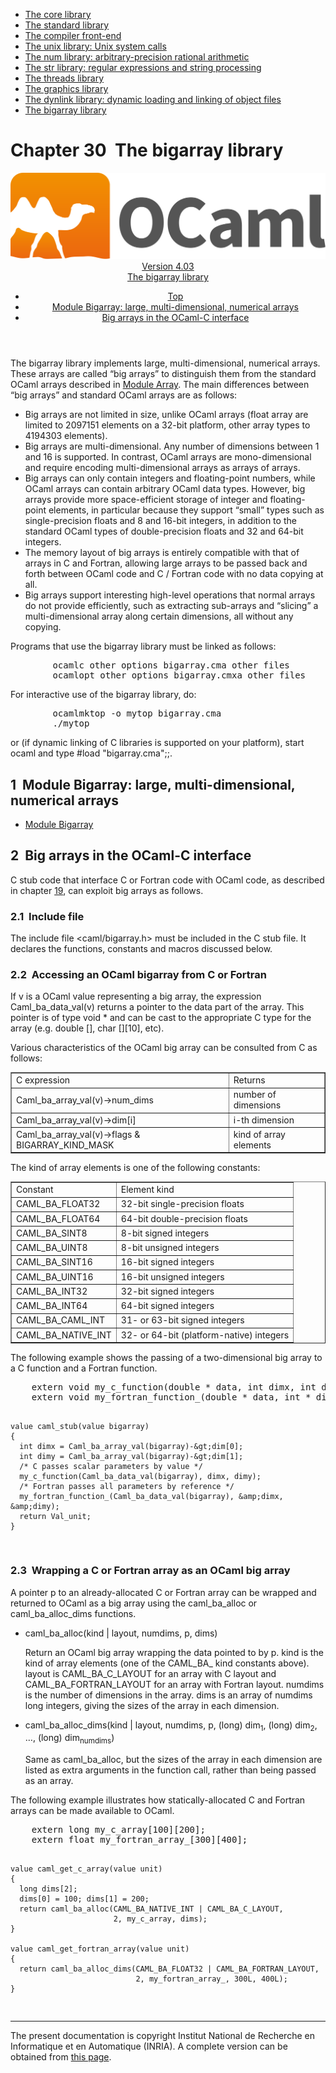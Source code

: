 <!-- ((! set title Manual !)) ((! set documentation !)) ((! set manual !)) ((! set nobreadcrumb !)) -->
<div class="manual content"><ul class="part_menu"><li><a href="core.html">The core library</a></li><li><a href="stdlib.html">The standard library</a></li><li><a href="parsing.html">The compiler front-end</a></li><li><a href="libunix.html">The unix library: Unix system calls</a></li><li><a href="libnum.html">The num library: arbitrary-precision rational arithmetic</a></li><li><a href="libstr.html">The str library: regular expressions and string processing</a></li><li><a href="libthreads.html">The threads library</a></li><li><a href="libgraph.html">The graphics library</a></li><li><a href="libdynlink.html">The dynlink library: dynamic loading and linking of object files</a></li><li class="active"><a href="libbigarray.html">The bigarray library</a></li></ul>




<h1 class="chapter" id="sec525"><span>Chapter 30</span>&nbsp;&nbsp;The bigarray library</h1>
<header><nav class="toc brand"><a class="brand" href="https://ocaml.org/"><img src="colour-logo-gray.svg" class="svg" alt="OCaml"></a></nav><nav class="toc"><div class="toc_version"><a href="/docs" id="version-select">Version 4.03</a></div><div class="toc_title"><a href="#">The bigarray library</a></div><ul><li class="top"><a href="#">Top</a></li>
<li><a href="#sec526">Module <span class="c006">Bigarray</span>: large, multi-dimensional, numerical arrays</a>
</li><li><a href="#sec527">Big arrays in the OCaml-C interface</a>
</li></ul></nav></header>
<p>The <span class="c006">bigarray</span> library implements large, multi-dimensional, numerical
arrays. These arrays are called “big arrays” to distinguish them
from the standard OCaml arrays described in
<a href="../../api/4.03/Array.html">Module <span class="c006">Array</span></a>.
The main differences between “big arrays” and standard OCaml arrays
are as follows:
</p><ul class="itemize"><li class="li-itemize">
Big arrays are not limited in size, unlike OCaml arrays
(<span class="c006">float array</span> are limited to 2097151 elements on a 32-bit platform,
other <span class="c006">array</span> types to 4194303 elements).
</li><li class="li-itemize">Big arrays are multi-dimensional. Any number of dimensions
between 1 and 16 is supported. In contrast, OCaml arrays are
mono-dimensional and require encoding multi-dimensional arrays as
arrays of arrays.
</li><li class="li-itemize">Big arrays can only contain integers and floating-point
numbers, while OCaml arrays can contain arbitrary OCaml data types.
However, big arrays provide more space-efficient storage of integer
and floating-point elements, in particular because they support
“small” types such as single-precision floats and 8 and 16-bit
integers, in addition to the standard OCaml types of double-precision
floats and 32 and 64-bit integers.
</li><li class="li-itemize">The memory layout of big arrays is entirely compatible with that
of arrays in C and Fortran, allowing large arrays to be passed back
and forth between OCaml code and C / Fortran code with no data copying
at all.
</li><li class="li-itemize">Big arrays support interesting high-level operations that normal
arrays do not provide efficiently, such as extracting sub-arrays and
“slicing” a multi-dimensional array along certain dimensions, all
without any copying.
</li></ul><p>
Programs that use the <span class="c006">bigarray</span> library must be linked as follows:
</p><pre>        ocamlc <span class="c012">other options</span> bigarray.cma <span class="c012">other files</span>
        ocamlopt <span class="c012">other options</span> bigarray.cmxa <span class="c012">other files</span>
</pre><p>
For interactive use of the <span class="c006">bigarray</span> library, do:
</p><pre>        ocamlmktop -o mytop bigarray.cma
        ./mytop
</pre><p>
or (if dynamic linking of C libraries is supported on your platform),
start <span class="c006">ocaml</span> and type <span class="c006">#load "bigarray.cma";;</span>.</p>
<h2 class="section" id="sec526">1&nbsp;&nbsp;Module <span class="c006">Bigarray</span>: large, multi-dimensional, numerical arrays</h2>
<ul class="ftoc2"><li class="li-links">
<a href="../../api/4.03/Bigarray.html">Module <span class="c006">Bigarray</span></a>
</li></ul>
<h2 class="section" id="sec527">2&nbsp;&nbsp;Big arrays in the OCaml-C interface</h2>
<p>C stub code that interface C or Fortran code with OCaml code, as
described in chapter&nbsp;<a href="intfc.html#c%3Aintf-c">19</a>, can exploit big arrays as
follows.</p>
<h3 class="subsection" id="sec528">2.1&nbsp;&nbsp;Include file</h3>
<p>The include file <span class="c006">&lt;caml/bigarray.h&gt;</span> must be included in the C stub
file. It declares the functions, constants and macros discussed
below.</p>
<h3 class="subsection" id="sec529">2.2&nbsp;&nbsp;Accessing an OCaml bigarray from C or Fortran</h3>
<p>If <span class="c012">v</span> is a OCaml <span class="c006">value</span> representing a big array, the expression
<span class="c006">Caml_ba_data_val(</span><span class="c012">v</span><span class="c006">)</span> returns a pointer to the data part of the array.
This pointer is of type <span class="c006">void *</span> and can be cast to the appropriate C
type for the array (e.g. <span class="c006">double []</span>, <span class="c006">char [][10]</span>, etc).</p><p>Various characteristics of the OCaml big array can be consulted from C
as follows:
</p><div class="center"><table class="c000 cellpadding1" border="1"><tbody><tr><td class="c017"><span class="c016">C expression</span></td><td class="c017"><span class="c016">Returns</span> </td></tr>
<tr><td class="c019">
<span class="c006">Caml_ba_array_val(</span><span class="c012">v</span><span class="c006">)-&gt;num_dims</span></td><td class="c019">number of dimensions </td></tr>
<tr><td class="c019"><span class="c006">Caml_ba_array_val(</span><span class="c012">v</span><span class="c006">)-&gt;dim[</span><span class="c012">i</span><span class="c006">]</span></td><td class="c019"><span class="c012">i</span>-th dimension </td></tr>
<tr><td class="c019"><span class="c006">Caml_ba_array_val(</span><span class="c012">v</span><span class="c006">)-&gt;flags &amp; BIGARRAY_KIND_MASK</span></td><td class="c019">kind of array elements </td></tr>
</tbody></table></div><p>
The kind of array elements is one of the following constants:
</p><div class="center"><table class="c000 cellpadding1" border="1"><tbody><tr><td class="c017"><span class="c016">Constant</span></td><td class="c017"><span class="c016">Element kind</span> </td></tr>
<tr><td class="c019">
<span class="c006">CAML_BA_FLOAT32</span></td><td class="c019">32-bit single-precision floats </td></tr>
<tr><td class="c019"><span class="c006">CAML_BA_FLOAT64</span></td><td class="c019">64-bit double-precision floats </td></tr>
<tr><td class="c019"><span class="c006">CAML_BA_SINT8</span></td><td class="c019">8-bit signed integers </td></tr>
<tr><td class="c019"><span class="c006">CAML_BA_UINT8</span></td><td class="c019">8-bit unsigned integers </td></tr>
<tr><td class="c019"><span class="c006">CAML_BA_SINT16</span></td><td class="c019">16-bit signed integers </td></tr>
<tr><td class="c019"><span class="c006">CAML_BA_UINT16</span></td><td class="c019">16-bit unsigned integers </td></tr>
<tr><td class="c019"><span class="c006">CAML_BA_INT32</span></td><td class="c019">32-bit signed integers </td></tr>
<tr><td class="c019"><span class="c006">CAML_BA_INT64</span></td><td class="c019">64-bit signed integers </td></tr>
<tr><td class="c019"><span class="c006">CAML_BA_CAML_INT</span></td><td class="c019">31- or 63-bit signed integers </td></tr>
<tr><td class="c019"><span class="c006">CAML_BA_NATIVE_INT</span></td><td class="c019">32- or 64-bit (platform-native) integers </td></tr>
</tbody></table></div><p>
The following example shows the passing of a two-dimensional big array
to a C function and a Fortran function.
</p><pre>    extern void my_c_function(double * data, int dimx, int dimy);
    extern void my_fortran_function_(double * data, int * dimx, int * dimy);

    value caml_stub(value bigarray)
    {
      int dimx = Caml_ba_array_val(bigarray)-&gt;dim[0];
      int dimy = Caml_ba_array_val(bigarray)-&gt;dim[1];
      /* C passes scalar parameters by value */
      my_c_function(Caml_ba_data_val(bigarray), dimx, dimy);
      /* Fortran passes all parameters by reference */
      my_fortran_function_(Caml_ba_data_val(bigarray), &amp;dimx, &amp;dimy);
      return Val_unit;
    }
</pre>
<h3 class="subsection" id="sec530">2.3&nbsp;&nbsp;Wrapping a C or Fortran array as an OCaml big array</h3>
<p>A pointer <span class="c012">p</span> to an already-allocated C or Fortran array can be
wrapped and returned to OCaml as a big array using the <span class="c006">caml_ba_alloc</span>
or <span class="c006">caml_ba_alloc_dims</span> functions.
</p><ul class="itemize"><li class="li-itemize">
<span class="c006">caml_ba_alloc(</span><span class="c012">kind</span> <span class="c006">|</span> <span class="c012">layout</span>, <span class="c012">numdims</span>, <span class="c012">p</span>, <span class="c012">dims</span><span class="c006">)</span><p>Return an OCaml big array wrapping the data pointed to by <span class="c012">p</span>.
<span class="c012">kind</span> is the kind of array elements (one of the <span class="c006">CAML_BA_</span>
kind constants above). <span class="c012">layout</span> is <span class="c006">CAML_BA_C_LAYOUT</span> for an
array with C layout and <span class="c006">CAML_BA_FORTRAN_LAYOUT</span> for an array with
Fortran layout. <span class="c012">numdims</span> is the number of dimensions in the
array. <span class="c012">dims</span> is an array of <span class="c012">numdims</span> long integers, giving
the sizes of the array in each dimension.</p></li><li class="li-itemize"><span class="c006">caml_ba_alloc_dims(</span><span class="c012">kind</span> <span class="c006">|</span> <span class="c012">layout</span>, <span class="c012">numdims</span>,
<span class="c012">p</span>, <span class="c006">(long) </span><span class="c012">dim</span><sub>1</sub>, <span class="c006">(long) </span><span class="c012">dim</span><sub>2</sub>, …, <span class="c006">(long) </span><span class="c012">dim</span><sub><span class="c012">numdims</span></sub><span class="c006">)</span><p>Same as <span class="c006">caml_ba_alloc</span>, but the sizes of the array in each dimension
are listed as extra arguments in the function call, rather than being
passed as an array.
</p></li></ul><p>
The following example illustrates how statically-allocated C and
Fortran arrays can be made available to OCaml.
</p><pre>    extern long my_c_array[100][200];
    extern float my_fortran_array_[300][400];

    value caml_get_c_array(value unit)
    {
      long dims[2];
      dims[0] = 100; dims[1] = 200;
      return caml_ba_alloc(CAML_BA_NATIVE_INT | CAML_BA_C_LAYOUT,
                           2, my_c_array, dims);
    }

    value caml_get_fortran_array(value unit)
    {
      return caml_ba_alloc_dims(CAML_BA_FLOAT32 | CAML_BA_FORTRAN_LAYOUT,
                                2, my_fortran_array_, 300L, 400L);
    }
</pre>
<hr>





<div class="copyright">The present documentation is copyright Institut National de Recherche en Informatique et en Automatique (INRIA). A complete version can be obtained from <a href="http://caml.inria.fr/pub/docs/manual-ocaml/">this page</a>.</div></div>